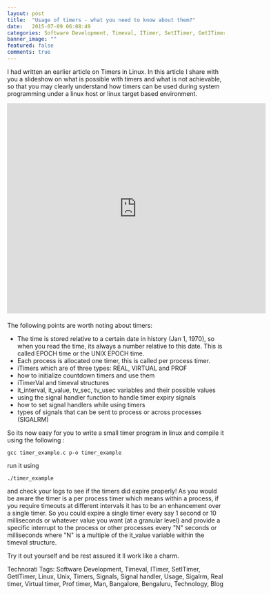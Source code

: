 ```yaml
---
layout: post
title:  "Usage of timers - what you need to know about them?"
date:   2015-07-09 06:08:49
categories: Software Development, Timeval, ITimer, SetITimer, GetITimer, Linux, Unix, Timers, Signals, Signal handler, Usage, Sigalrm, Real timer, Virtual timer, Prof timer, Man, Bangalore, Bengaluru, Technology, Blog
banner_image: ""
featured: false
comments: true 
---
```


I had written an earlier article on Timers in Linux. In this article I share with you a slideshow on what is possible with timers and what is not achievable, so that you may clearly understand how timers can be used during system programming under a linux host or linux target based environment.

<iframe src="http://www.slideshare.net/slideshow/embed_code/274711" width="597" height="486" frameborder="0" marginwidth="0" marginheight="0" scrolling="no" style="border:1px solid #CCC;border-width:1px 1px 0;margin-bottom:5px" allowfullscreen> </iframe> <div style="margin-bottom:5px"> 



The following points are worth noting about timers:


- The time is stored relative to a certain date in history (Jan 1, 1970), so when you read the time, its always a number relative to this date. This is called EPOCH time or the UNIX EPOCH time.
- Each process is allocated one timer, this is called per process timer.
- iTimers which are of three types: REAL, VIRTUAL and PROF
- how to initialize countdown timers and use them
- iTimerVal and timeval structures
- it_interval, it_value, tv_sec, tv_usec variables and their possible values
- using the signal handler function to handle timer expiry signals
- how to set signal handlers while using timers
- types of signals that can be sent to process or across processes (SIGALRM)

So its now easy for you to write a small timer program in linux and compile it using the following :

```gcc timer_example.c p-o timer_example```

run it using

```./timer_example```

and check your logs to see if the timers did expire properly! As you would be aware the timer is a per process timer which means within a process, if you require timeouts at different intervals it has to be an enhancement over a single timer. So you could expire a single timer every say 1 second or 10 milliseconds or whatever value you want (at a granular level) and provide a specific interrupt to the process or other processes every "N" seconds or milliseconds where "N" is a multiple of the it_value variable within the timeval structure.

Try it out yourself and be rest assured it ll work like a charm.

Technorati Tags: Software Development, Timeval, ITimer, SetITimer, GetITimer, Linux, Unix, Timers, Signals, Signal handler, Usage, Sigalrm, Real timer, Virtual timer, Prof timer, Man, Bangalore, Bengaluru, Technology, Blog